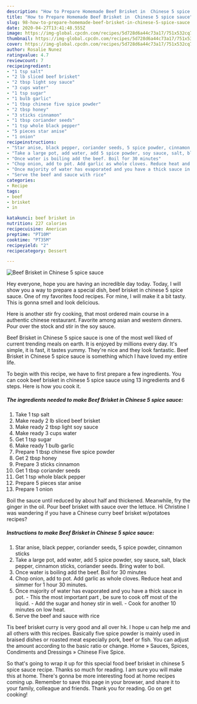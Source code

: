 ```yaml
---
description: "How to Prepare Homemade Beef Brisket in  Chinese 5 spice sauce"
title: "How to Prepare Homemade Beef Brisket in  Chinese 5 spice sauce"
slug: 98-how-to-prepare-homemade-beef-brisket-in-chinese-5-spice-sauce
date: 2020-04-27T13:41:48.555Z
image: https://img-global.cpcdn.com/recipes/5d728d6a44c73a17/751x532cq70/beef-brisket-in-chinese-5-spice-sauce-recipe-main-photo.jpg
thumbnail: https://img-global.cpcdn.com/recipes/5d728d6a44c73a17/751x532cq70/beef-brisket-in-chinese-5-spice-sauce-recipe-main-photo.jpg
cover: https://img-global.cpcdn.com/recipes/5d728d6a44c73a17/751x532cq70/beef-brisket-in-chinese-5-spice-sauce-recipe-main-photo.jpg
author: Rosalie Nunez
ratingvalue: 4.7
reviewcount: 7
recipeingredient:
- "1 tsp salt"
- "2 lb sliced beef brisket"
- "2 tbsp light soy sauce"
- "3 cups water"
- "1 tsp sugar"
- "1 bulb garlic"
- "1 tbsp chinese five spice powder"
- "2 tbsp honey"
- "3 sticks cinnamon"
- "1 tbsp coriander seeds"
- "1 tsp whole black pepper"
- "5 pieces star anise"
- "1 onion"
recipeinstructions:
- "Star anise, black pepper, coriander seeds, 5 spice powder, cinnamon sticks"
- "Take a large pot, add water, add 5 spice powder, soy sauce, salt, black pepper, cinnamon sticks, coriander seeds. Bring water to boil."
- "Once water is boiling add the beef. Boil for 30 minutes"
- "Chop onion, add to pot. Add garlic as whole cloves. Reduce heat and simmer for 1 hour 30 minutes."
- "Once majority of water has evaporated and you have a thick sauce in pot.  This the most important part , be sure to cook off most of the liquid. Add the sugar and honey stir in well. Cook for another 10 minutes on low heat."
- "Serve the beef and sauce with rice"
categories:
- Recipe
tags:
- beef
- brisket
- in

katakunci: beef brisket in 
nutrition: 227 calories
recipecuisine: American
preptime: "PT10M"
cooktime: "PT35M"
recipeyield: "2"
recipecategory: Dessert

---
```



![Beef Brisket in  Chinese 5 spice sauce](https://img-global.cpcdn.com/recipes/5d728d6a44c73a17/751x532cq70/beef-brisket-in-chinese-5-spice-sauce-recipe-main-photo.jpg)

Hey everyone, hope you are having an incredible day today. Today, I will show you a way to prepare a special dish, beef brisket in  chinese 5 spice sauce. One of my favorites food recipes. For mine, I will make it a bit tasty. This is gonna smell and look delicious.

Here is another stir fry cooking, that most ordered main course in a authentic chinese restaurant. Favorite among asian and western dinners. Pour over the stock and stir in the soy sauce.

Beef Brisket in  Chinese 5 spice sauce is one of the most well liked of current trending meals on earth. It is enjoyed by millions every day. It's simple, it is fast, it tastes yummy. They're nice and they look fantastic. Beef Brisket in  Chinese 5 spice sauce is something which I have loved my entire life.


To begin with this recipe, we have to first prepare a few ingredients. You can cook beef brisket in  chinese 5 spice sauce using 13 ingredients and 6 steps. Here is how you cook it.

<!--inarticleads1-->

##### The ingredients needed to make Beef Brisket in  Chinese 5 spice sauce:

1. Take 1 tsp salt
1. Make ready 2 lb sliced beef brisket
1. Make ready 2 tbsp light soy sauce
1. Make ready 3 cups water
1. Get 1 tsp sugar
1. Make ready 1 bulb garlic
1. Prepare 1 tbsp chinese five spice powder
1. Get 2 tbsp honey
1. Prepare 3 sticks cinnamon
1. Get 1 tbsp coriander seeds
1. Get 1 tsp whole black pepper
1. Prepare 5 pieces star anise
1. Prepare 1 onion


Boil the sauce until reduced by about half and thickened. Meanwhile, fry the ginger in the oil. Pour beef brisket with sauce over the lettuce. Hi Christine I was wandering if you have a Chinese curry beef brisket w/potatoes recipes? 

<!--inarticleads2-->

##### Instructions to make Beef Brisket in  Chinese 5 spice sauce:

1. Star anise, black pepper, coriander seeds, 5 spice powder, cinnamon sticks
1. Take a large pot, add water, add 5 spice powder, soy sauce, salt, black pepper, cinnamon sticks, coriander seeds. Bring water to boil.
1. Once water is boiling add the beef. Boil for 30 minutes
1. Chop onion, add to pot. Add garlic as whole cloves. Reduce heat and simmer for 1 hour 30 minutes.
1. Once majority of water has evaporated and you have a thick sauce in pot.  - This the most important part , be sure to cook off most of the liquid. - Add the sugar and honey stir in well. - Cook for another 10 minutes on low heat.
1. Serve the beef and sauce with rice


Tis beef brisket curry is very good and all over hk. I hope u can help me and all others with this recipes. Basically five spice powder is mainly used in braised dishes or roasted meat especially pork, beef or fish. You can adjust the amount according to the basic ratio or change. Home » Sauces, Spices, Condiments and Dressings » Chinese Five Spice. 

So that's going to wrap it up for this special food beef brisket in  chinese 5 spice sauce recipe. Thanks so much for reading. I am sure you will make this at home. There's gonna be more interesting food at home recipes coming up. Remember to save this page in your browser, and share it to your family, colleague and friends. Thank you for reading. Go on get cooking!
